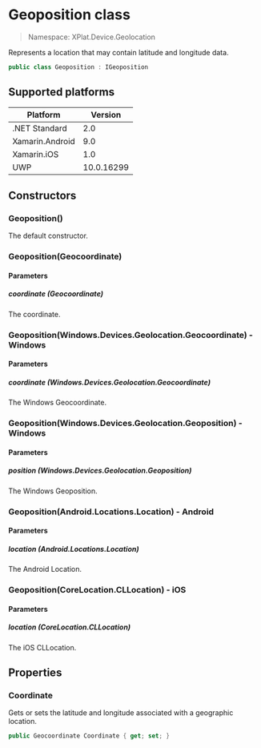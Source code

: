 # Geoposition class

> Namespace: XPlat.Device.Geolocation

Represents a location that may contain latitude and longitude data.

```csharp
public class Geoposition : IGeoposition
```

## Supported platforms

| Platform | Version |
| --- | --- |
| .NET Standard | 2.0 |
| Xamarin.Android | 9.0 |
| Xamarin.iOS  | 1.0 |
| UWP | 10.0.16299 |

## Constructors

### Geoposition()

The default constructor.

### Geoposition(Geocoordinate)

#### Parameters
##### coordinate (Geocoordinate)
The coordinate.

### Geoposition(Windows.Devices.Geolocation.Geocoordinate) - Windows

#### Parameters
##### coordinate (Windows.Devices.Geolocation.Geocoordinate)
The Windows Geocoordinate.

### Geoposition(Windows.Devices.Geolocation.Geoposition) - Windows

#### Parameters
##### position (Windows.Devices.Geolocation.Geoposition)
The Windows Geoposition.

### Geoposition(Android.Locations.Location) - Android

#### Parameters
##### location (Android.Locations.Location)
The Android Location.

### Geoposition(CoreLocation.CLLocation) - iOS

#### Parameters
##### location (CoreLocation.CLLocation)
The iOS CLLocation.

## Properties

### Coordinate

Gets or sets the latitude and longitude associated with a geographic location.

```csharp
public Geocoordinate Coordinate { get; set; }
```
